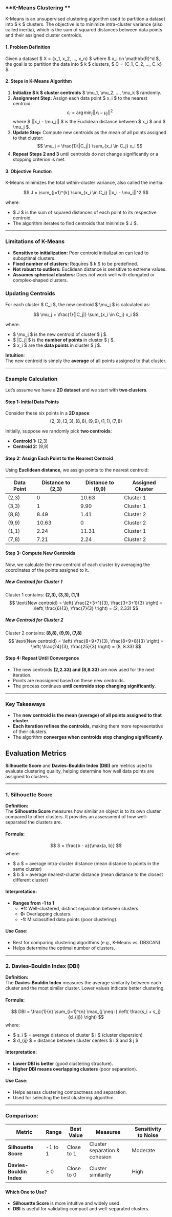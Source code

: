### **K-Means Clustering **

K-Means is an unsupervised clustering algorithm used to partition a dataset into $ k $ clusters. The objective is to minimize intra-cluster variance (also called inertia), which is the sum of squared distances between data points and their assigned cluster centroids.

#### **1. Problem Definition**
Given a dataset $ X = \{x_1, x_2, ..., x_n\} $ where $ x_i \in \mathbb{R}^d $, the goal is to partition the data into $ k $ clusters, $ C = \{C_1, C_2, ..., C_k\} $.

#### **2. Steps in K-Means Algorithm**

1. **Initialize $ k $ cluster centroids** $ \mu_1, \mu_2, ..., \mu_k $ randomly.
2. **Assignment Step:** Assign each data point $ x_i $ to the nearest centroid:
   $$
   c_i = \arg\min_{j} ||x_i - \mu_j||^2
   $$
   where $ ||x_i - \mu_j|| $ is the Euclidean distance between $ x_i $ and $ \mu_j $.
3. **Update Step:** Compute new centroids as the mean of all points assigned to that cluster:
   $$
   \mu_j = \frac{1}{|C_j|} \sum_{x_i \in C_j} x_i
   $$
4. **Repeat Steps 2 and 3** until centroids do not change significantly or a stopping criterion is met.

#### **3. Objective Function**
K-Means minimizes the total within-cluster variance, also called the inertia:

$$
J = \sum_{j=1}^{k} \sum_{x_i \in C_j} ||x_i - \mu_j||^2
$$

where:
- $ J $ is the sum of squared distances of each point to its respective centroid.
- The algorithm iterates to find centroids that minimize $ J $.

---

### **Limitations of K-Means**
- **Sensitive to initialization:** Poor centroid initialization can lead to suboptimal clusters.
- **Fixed number of clusters:** Requires $ k $ to be predefined.
- **Not robust to outliers:** Euclidean distance is sensitive to extreme values.
- **Assumes spherical clusters:** Does not work well with elongated or complex-shaped clusters.



### **Updating Centroids**
For each cluster $ C_j $, the new centroid $ \mu_j $ is calculated as:

$$
\mu_j = \frac{1}{|C_j|} \sum_{x_i \in C_j} x_i
$$

where:
- $ \mu_j $ is the new centroid of cluster $ j $.
- $ |C_j| $ is the **number of points** in cluster $ j $.
- $ x_i $ are the **data points** in cluster $ j $.

**Intuition**:  
The new centroid is simply the **average** of all points assigned to that cluster.

---

### **Example Calculation**
Let’s assume we have a **2D dataset** and we start with **two clusters**.

#### **Step 1: Initial Data Points**
Consider these six points in a **2D space**:
$$
(2,3), (3,3), (8,8), (9,9), (1,1), (7,8)
$$

Initially, suppose we randomly pick **two centroids**:
- **Centroid 1:** (2,3)
- **Centroid 2:** (9,9)

#### **Step 2: Assign Each Point to the Nearest Centroid**
Using **Euclidean distance**, we assign points to the nearest centroid:

| Data Point | Distance to (2,3) | Distance to (9,9) | Assigned Cluster |
|------------|-------------------|-------------------|------------------|
| (2,3)      | 0                 | 10.63            | Cluster 1        |
| (3,3)      | 1                 | 9.90             | Cluster 1        |
| (8,8)      | 8.49              | 1.41             | Cluster 2        |
| (9,9)      | 10.63             | 0                | Cluster 2        |
| (1,1)      | 2.24              | 11.31            | Cluster 1        |
| (7,8)      | 7.21              | 2.24             | Cluster 2        |

#### **Step 3: Compute New Centroids**
Now, we calculate the new centroid of each cluster by averaging the coordinates of the points assigned to it.

##### **New Centroid for Cluster 1**
Cluster 1 contains: **(2,3), (3,3), (1,1)**  
$$
\text{New centroid} = \left( \frac{2+3+1}{3}, \frac{3+3+1}{3} \right) = \left( \frac{6}{3}, \frac{7}{3} \right) = (2, 2.33)
$$

##### **New Centroid for Cluster 2**
Cluster 2 contains: **(8,8), (9,9), (7,8)**  
$$
\text{New centroid} = \left( \frac{8+9+7}{3}, \frac{8+9+8}{3} \right) = \left( \frac{24}{3}, \frac{25}{3} \right) = (8, 8.33)
$$

#### **Step 4: Repeat Until Convergence**
- The new centroids **(2,2.33) and (8,8.33)** are now used for the next iteration.
- Points are reassigned based on these new centroids.
- The process continues **until centroids stop changing significantly**.

---

### **Key Takeaways**
- The **new centroid is the mean (average) of all points assigned to that cluster**.  
- **Each iteration refines the centroids**, making them more representative of their clusters.  
- The algorithm **converges when centroids stop changing significantly**.  

## Evaluation Metrics 

**Silhouette Score** and **Davies-Bouldin Index (DBI)** are metrics used to evaluate clustering quality, helping determine how well data points are assigned to clusters.

---

### **1. Silhouette Score**
**Definition:**  
The **Silhouette Score** measures how similar an object is to its own cluster compared to other clusters. It provides an assessment of how well-separated the clusters are.

#### **Formula:**
$$
S = \frac{b - a}{\max(a, b)}
$$
where:
- $ a $ = average intra-cluster distance (mean distance to points in the same cluster)
- $ b $ = average nearest-cluster distance (mean distance to the closest different cluster)

#### **Interpretation:**
- **Ranges from -1 to 1**
  - **+1:** Well-clustered, distinct separation between clusters.
  - **0:** Overlapping clusters.
  - **-1:** Misclassified data points (poor clustering).

#### **Use Case:**
- Best for comparing clustering algorithms (e.g., K-Means vs. DBSCAN).
- Helps determine the optimal number of clusters.

---

### **2. Davies-Bouldin Index (DBI)**
**Definition:**  
The **Davies-Bouldin Index** measures the average similarity between each cluster and the most similar cluster. Lower values indicate better clustering.

#### **Formula:**
$$
DBI = \frac{1}{n} \sum_{i=1}^{n} \max_{j \neq i} \left( \frac{s_i + s_j}{d_{ij}} \right)
$$
where:
- $ s_i $ = average distance of cluster $ i $ (cluster dispersion)
- $ d_{ij} $ = distance between cluster centers $ i $ and $ j $

#### **Interpretation:**
- **Lower DBI is better** (good clustering structure).
- **Higher DBI means overlapping clusters** (poor separation).

#### **Use Case:**
- Helps assess clustering compactness and separation.
- Used for selecting the best clustering algorithm.

---

### **Comparison:**
| Metric | Range | Best Value | Measures | Sensitivity to Noise |
|--------|-------|-----------|----------|-----------------------|
| **Silhouette Score** | -1 to 1 | Close to 1 | Cluster separation & cohesion | Moderate |
| **Davies-Bouldin Index** | ≥ 0 | Close to 0 | Cluster similarity | High |

#### **Which One to Use?**
- **Silhouette Score** is more intuitive and widely used.
- **DBI** is useful for validating compact and well-separated clusters.